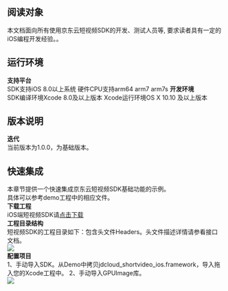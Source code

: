 ## 阅读对象
本文档面向所有使用京东云短视频SDK的开发、测试人员等, 要求读者具有一定的iOS编程开发经验。。
## 运行环境
**支持平台**  
SDK支持iOS 8.0以上系统
硬件CPU支持arm64 arm7 arm7s
**开发环境**  
SDK编译环境Xcode 8.0及以上版本
Xcode运行环境OS X 10.10 及以上版本

## 版本说明  
**迭代**  
当前版本为1.0.0，为基础版本。    

## 快速集成  
本章节提供一个快速集成京东云短视频SDK基础功能的示例。  
具体可以参考demo工程中的相应文件。  
**下载工程**   
iOS端短视频SDK请<a href="https://sdk-publish.oss.cn-north-1.jcloudcs.com/sdk/jdcloud_streamer_ios.zip">点击下载</a>  
**工程目录结构**   
短视频SDK的工程目录如下：包含头文件Headers。头文件描述详情请参看接口文档。  
![](https://github.com/jdcloudcom/cn/blob/cn-Short-Video-Service-SDK/image/Short-Video-Service-SDK/ios1.png)  
**配置项目**  
1、手动导入SDK。从Demo中拷贝jdcloud_shortvideo_ios.framework，导入拖入您的Xcode工程中。 
2、手动导入GPUImage库。  
![](https://github.com/jdcloudcom/cn/blob/cn-Short-Video-Service-SDK/image/Short-Video-Service-SDK/ios2.png)      

